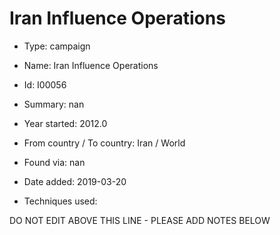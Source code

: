 # Iran Influence Operations

* Type: campaign

* Name: Iran Influence Operations

* Id: I00056

* Summary: nan

* Year started: 2012.0

* From country / To country: Iran / World

* Found via: nan

* Date added: 2019-03-20

* Techniques used: 


DO NOT EDIT ABOVE THIS LINE - PLEASE ADD NOTES BELOW
